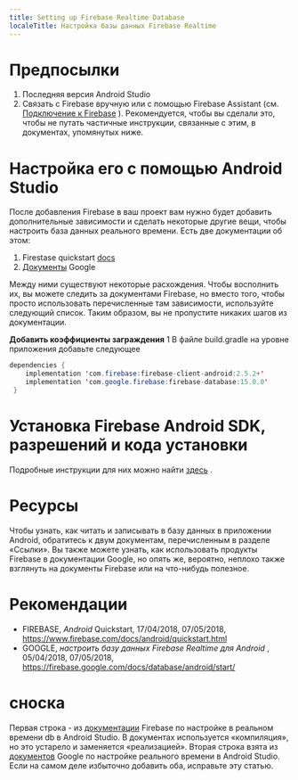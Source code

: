 ```yaml
---
title: Setting up Firebase Realtime Database
localeTitle: Настройка базы данных Firebase Realtime
---
```

# Предпосылки

1.  Последняя версия Android Studio
2.  Связать с Firebase вручную или с помощью Firebase Assistant (см. [Подключение к Firebase](guide/src/pages/android-development/firebase/connecting-to-firebase) ). Рекомендуется, чтобы вы сделали это, чтобы не путать частичные инструкции, связанные с этим, в документах, упомянутых ниже.

# Настройка его с помощью Android Studio

После добавления Firebase в ваш проект вам нужно будет добавить дополнительные зависимости и сделать некоторые другие вещи, чтобы настроить база данных реального времени. Есть две документации об этом:

1.  Firestase quickstart [docs](https://www.firebase.com/docs/android/quickstart.html)
2.  [Документы](https://firebase.google.com/docs/database/android/start/) Google

Между ними существуют некоторые расхождения. Чтобы восполнить их, вы можете следить за документами Firebase, но вместо того, чтобы просто использовать перечисленные там зависимости, используйте следующий список. Таким образом, вы не пропустите никаких шагов из документации.

**Добавить коэффициенты заграждения** 1 В файле build.gradle на уровне приложения добавьте следующее

```java
dependencies { 
    implementation 'com.firebase:firebase-client-android:2.5.2+' 
    implementation 'com.google.firebase:firebase-database:15.0.0' 
 } 
```

# Установка Firebase Android SDK, разрешений и кода установки

Подробные инструкции для них можно найти [здесь](https://www.firebase.com/docs/android/quickstart.html) .

# Ресурсы

Чтобы узнать, как читать и записывать в базу данных в приложении Android, обратитесь к двум документам, перечисленным в разделе «Ссылки». Вы также можете узнать, как использовать продукты Firebase в документации Google, но опять же, вероятно, неплохо также взглянуть на документы Firebase или на что-нибудь полезное.

# Рекомендации

*   FIREBASE, _Android_ Quickstart, 17/04/2018, 07/05/2018, https://www.firebase.com/docs/android/quickstart.html
*   GOOGLE, _настроить базу данных Firebase Realtime для Android_ , 05/04/2018, 07/05/2018, https://firebase.google.com/docs/database/android/start/

# сноска

Первая строка - из [документации](https://www.firebase.com/docs/android/quickstart.html) Firebase по настройке в реальном времени db в Android Studio. В документах используется «компиляция», но это устарело и заменяется «реализацией». Вторая строка взята из [документов](https://firebase.google.com/docs/database/android/start/) Google по настройке реального времени в Android Studio. Если на самом деле избыточно добавить оба, исправьте эту статью.